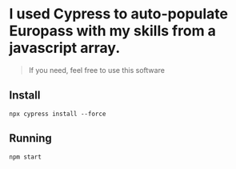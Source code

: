 # I used Cypress to auto-populate Europass with my skills from a javascript array.

>  If you need, feel free to use this software

## Install

```terminal
npx cypress install --force
```

## Running

```terminal
npm start
```
